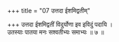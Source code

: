 +++
title = "07 उत्तदा ईशमिद्वतीम्"

+++
उत्तदा ईशमिद्वतीं विदुर्योणा इव इविदुं पदायि ।  
उतस्याः पातया मनः सश्वतीभ्यः समाभ्यः ॥ ७ ॥